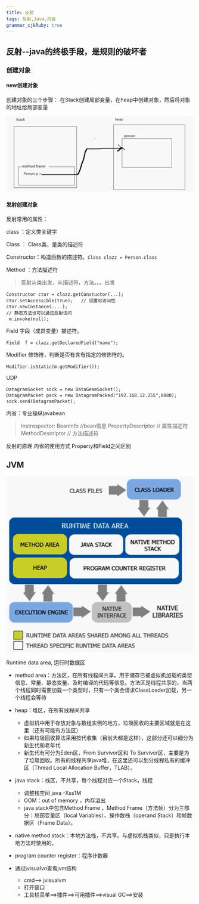 ```yaml
---
title: 反射 
tags: 反射,Java,内省
grammar_cjkRuby: true
---
```


## 反射--java的终极手段，是规则的破坏者
### 创建对象
#### new创建对象
创建对象的三个步骤：
在Stack创建局部变量，在heap中创建对象，然后将对象的地址给局部变量

![普通创建对象的过程][1]

#### 发射创建对象

反射常用的属性：

class ：定义类关键字

Class ： Class类，是类的描述符

Constructor：构造函数的描述符。`Class clazz = Person.class`

Method ：方法描述符 
 
> 反射从类出发，从描述符，方法。。。出发

``` stylus
Constructor ctor = clazz.getConstuctor(...);
ctor.setAccessible(true);	// 设置可访问性
ctor.newInstance(....);
// 静态方法也可以通过反射访问
 m.invoke(null);
```

Field
字段（成员变量）描述符。

``` stylus
Field  f = clazz.getDeclaredField("name");

```
Modifier
	修饰符，判断是否有含有指定的修饰符的。
	

``` stylus
Modifier.isStatic(m.getModifier());
```

UDP

	DatagramSocket sock = new DataGeamSocket();
	DatagramPacket pack = new DatagramPacked("192.168.12.255",8888);
	sock.send(DatagramPacket);

内省：专业操纵javabean
> Instrospector:
> BeanInfo  //bean信息
> PropertyDescriptor // 属性描述符
> MethodDescriptor // 方法描述符

反射的原理
内省的使用方式
Property和Field之间区别  


## JVM

![jvm内存结构][2]

Runtime data area, 运行时数据区
- method area：方法区，在所有线程间共享。用于储存已被虚拟机加载的类型信息、常量、静态变量、及时编译的代码等信息。方法区是线程共享的，当两个线程同时需要加载一个类型时，只有一个类会请求ClassLoader加载，另一个线程会等待
- heap：堆区，在所有线程间共享
	- 虚拟机中用于存放对象与数组实例的地方，垃圾回收的主要区域就是在这里（还有可能有方法区）
	- 如果垃圾回收算法采用按代收集（目前大都是这样），这部分还可以细分为新生代和老年代
	- 新生代有可分为Eden区，From Survivor区和 To Survivor区，主要是为了垃圾回收。所有的线程共享java堆，在这里还可以划分线程私有的缓冲区（Thread Local Allocation Buffer，TLAB）。
- java stack：栈区，不共享，每个线程对应一个Stack，线程
	- 调整栈空间 java -Xss1M
	- OOM：out of memory ，内存溢出
	- java stack中包含Method Frame ，Method Frame（方法帧）分为三部分：局部变量区（local Variables）、操作数栈（operand Stack）和帧数据区（Frame Data）。
- native method stack：本地方法栈，不共享。与虚拟机栈类似，只是执行本地方法时使用的。
- program counter register：程序计数器
- 通过jvisualvn查看jvm结构
	- cmd--> jvisualvm
	- 打开窗口
	- 工具栏菜单==>插件==>可用插件==>visual GC==>安装


  [1]: https://www.github.com/xiesen310/notes_Images/raw/master/images/1501921473996.jpg
  [2]: https://www.github.com/xiesen310/notes_Images/raw/master/images/jvm.png "jvm"